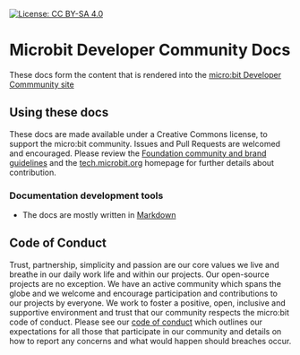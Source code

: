 [![License: CC BY-SA 4.0](https://img.shields.io/badge/License-CC%20BY--SA%204.0-lightgrey.svg)](https://creativecommons.org/licenses/by-sa/4.0/)

# Microbit Developer Community Docs

These docs form the content that is rendered into the [micro:bit Developer Commmunity site](http://tech.microbit.org)

## Using these docs

These docs are made available under a Creative Commons license, to support the micro:bit community. Issues and Pull Requests are welcomed and encouraged. Please review the [Foundation community and brand guidelines](https://microbit.org/community/) and the [tech.microbit.org](http://tech.microbit.org) homepage for further details about contribution.

### Documentation development tools

 - The docs are mostly written in [Markdown](https://github.com/adam-p/markdown-here/wiki/Markdown-Cheatsheet) 

## Code of Conduct

Trust, partnership, simplicity and passion are our core values we live and breathe in our daily work life and within our projects. Our open-source projects are no exception. We have an active community which spans the globe and we welcome and encourage participation and contributions to our projects by everyone. We work to foster a positive, open, inclusive and supportive environment and trust that our community respects the micro:bit code of conduct. Please see our [code of conduct](https://microbit.org/safeguarding/) which outlines our expectations for all those that participate in our community and details on how to report any concerns and what would happen should breaches occur.
